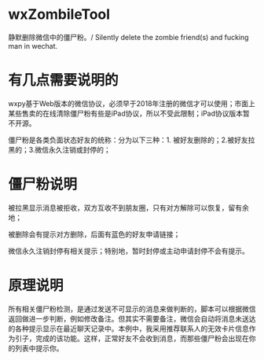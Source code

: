 # wxZombileTool
静默删除微信中的僵尸粉。/ Silently delete the zombie friend(s) and fucking man in wechat.

# 有几点需要说明的
wxpy基于Web版本的微信协议，必须早于2018年注册的微信才可以使用；市面上某些售卖的在线清除僵尸粉有些是iPad协议，所以不受此限制；iPad协议版本暂不开源。

僵尸粉是各类负面状态好友的统称：分为以下三种：1. 被好友删除的；2.被好友拉黑的；3.微信永久注销或封停的；



# 僵尸粉说明

被拉黑显示消息被拒收，双方互收不到朋友圈，只有对方解除可以恢复，留有余地；

被删除会有提示对方删除，后面有蓝色的好友申请链接；

微信永久注销封停有相关提示；特别地，暂时封停或主动申请封停不会有提示。



# 原理说明

所有相关僵尸粉检测，是通过发送不可显示的消息来做判断的，脚本可以根据微信返回做进一步判断，例如修改备注。但其实不需要备注，微信会自动将消息未送达的各种提示显示在最近聊天记录中。本例中，我采用推荐联系人的无效卡片信息作为引子，完成的该功能。这样，正常好友不会收到消息，而那些僵尸粉会出现在你的列表中提示你。
